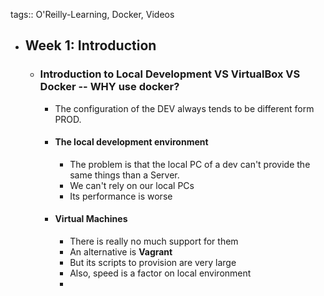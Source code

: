 tags:: O'Reilly-Learning, Docker, Videos

- ## Week 1: Introduction
	- ### Introduction to Local Development VS VirtualBox VS Docker -- WHY use docker?
		- The configuration of the DEV always tends to be different form PROD.
		- #### The local development environment
			- The problem is that the local PC of a dev can't provide the same things than a Server.
			- We can't rely on our local PCs
			- Its performance is worse
		- #### Virtual Machines
			- There is really no much support for them
			- An alternative is **Vagrant**
			- But its scripts to provision are very large
			- Also, speed is a factor on local environment
			-